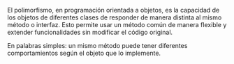 El polimorfismo, en programación orientada a objetos, es la capacidad de los objetos de diferentes clases de responder de manera distinta al mismo método o interfaz. Esto permite usar un método común de manera flexible y extender funcionalidades sin modificar el código original.

En palabras simples: un mismo método puede tener diferentes comportamientos según el objeto que lo implemente.